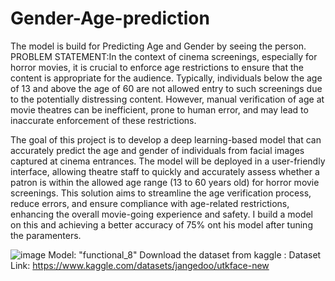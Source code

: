 # Gender-Age-prediction
The model is build for Predicting Age and Gender by seeing the person.
PROBLEM STATEMENT:In the context of cinema screenings, especially for horror movies, it is crucial to enforce age restrictions to ensure that the content is appropriate for the audience. Typically, individuals below the age of 13 and above the age of 60 are not allowed entry to such screenings due to the potentially distressing content. However, manual verification of age at movie theatres can be inefficient, prone to human error, and may lead to inaccurate enforcement of these restrictions.

The goal of this project is to develop a deep learning-based model that can accurately predict the age and gender of individuals from facial images captured at cinema entrances. The model will be deployed in a user-friendly interface, allowing theatre staff to quickly and accurately assess whether a patron is within the allowed age range (13 to 60 years old) for horror movie screenings. This solution aims to streamline the age verification process, reduce errors, and ensure compliance with age-related restrictions, enhancing the overall movie-going experience and safety.
I build a model on this and achieving a better accuracy of 75% ont his model after tuning the paramenters.

![image](https://github.com/user-attachments/assets/aed2a4f5-e56b-47be-b729-83c2cefbe6ca)
Model: "functional_8"
Download the dataset from kaggle :
Dataset Link:
 https://www.kaggle.com/datasets/jangedoo/utkface-new
